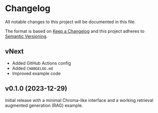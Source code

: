 Changelog
=========

All notable changes to this project will be documented in this file.

The format is based on [Keep a Changelog](https://keepachangelog.com/en/1.1.0/) and this project adheres to [Semantic Versioning](https://semver.org/spec/v2.0.0.html).

vNext
-----

- Added GitHub Actions config
- Added `CHANGELOG.md`
- Improved example code

v0.1.0 (2023-12-29)
-------------------

Initial release with a minimal Chroma-like interface and a working retrieval augmented generation (RAG) example.
